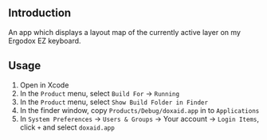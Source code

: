 ## Introduction


An app which displays a layout map of the currently active layer on my Ergodox EZ keyboard.


## Usage

1. Open in Xcode
1. In the `Product` menu, select `Build For` -> `Running` 
1. In the `Product` menu, select `Show Build Folder in Finder`
1. In the finder window, copy `Products/Debug/doxaid.app` in to `Applications`
1. In `System Preferences` -> `Users & Groups` -> Your account -> `Login Items`, click `+` and select `doxaid.app`

